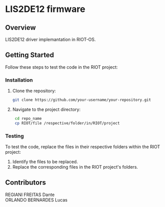 # LIS2DE12 firmware 

## Overview

LIS2DE12 driver implemantation in RIOT-OS.

## Getting Started

Follow these steps to test the code in the RIOT project:

### Installation

1. Clone the repository:

    ```bash
    git clone https://github.com/your-username/your-repository.git
    ```

2. Navigate to the project directory:
   
   ```bash
    cd repo_name
    cp RIOT/file /respective/folder/in/RIOT/project 
    ```

### Testing

To test the code, replace the files in their respective folders within the RIOT project:

1. Identify the files to be replaced.
2. Replace the corresponding files in the RIOT project's folders.



## Contributors

REGIANI FREITAS Dante <br>
ORLANDO BERNARDES Lucas
